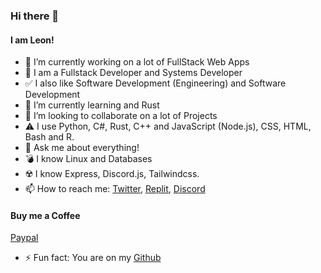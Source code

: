 ### Hi there 👋
#### I am Leon!
- 🔭 I’m currently working on a lot of FullStack Web Apps
- :dizzy: I am a Fullstack Developer and Systems Developer
- :white_check_mark: I also like Software Development (Engineering) and Software Development
- 🌱 I’m currently learning and Rust
- 👯 I’m looking to collaborate on a lot of Projects
- :warning: I use Python, C#, Rust, C++ and JavaScript (Node.js), CSS, HTML, Bash and R.
- 💬 Ask me about everything!
- :bomb: I know Linux and Databases
- :radioactive: I know Express, Discord.js, Tailwindcss.
- 📫 How to reach me: 
[Twitter](https://twitter.com/Leon130109),
[Replit](https://replit.com/@Leonstudios),
[Discord](https://discord.com/users/967709849259499564)
#### Buy me a Coffee
[Paypal](https://www.paypal.com/paypalme/leonzampa)
- ⚡ Fun fact: You are on my 
[Github](https://github.com/Leon0b1101) <br>
